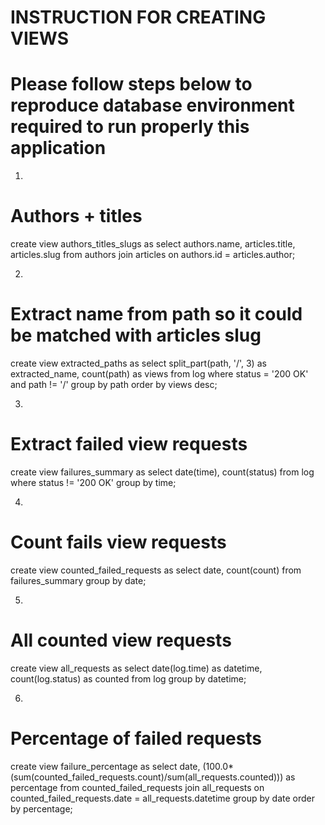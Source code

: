# INSTRUCTION FOR CREATING VIEWS
# Please follow steps below to reproduce database environment required to run properly this application

1)
# Authors + titles
create view authors_titles_slugs as select authors.name, articles.title, articles.slug from authors join articles on authors.id = articles.author;

2)
# Extract name from path so it could be matched with articles slug
create view extracted_paths as select split_part(path, '/', 3) as extracted_name, count(path) as views from log where status = '200 OK' and path != '/' group by path order by views desc;

3)
# Extract failed view requests
create view failures_summary as select date(time), count(status) from log where status != '200 OK' group by time;

4)
# Count fails view requests
create view counted_failed_requests as select date, count(count) from failures_summary group by date;

5)
# All counted view requests
create view all_requests as select date(log.time) as datetime, count(log.status) as counted from log group by datetime;

6)
# Percentage of failed requests
 create view failure_percentage as select date, (100.0*(sum(counted_failed_requests.count)/sum(all_requests.counted))) as percentage from counted_failed_requests join all_requests on counted_failed_requests.date = all_requests.datetime group by date order by percentage;
